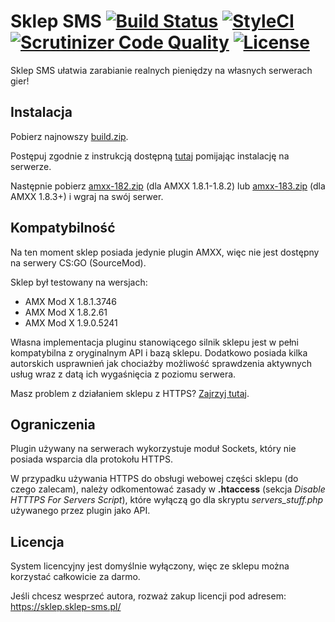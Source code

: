 # Sklep SMS [![Build Status](https://travis-ci.org/TheDoctor0/sklep-sms.png)](https://travis-ci.org/TheDoctor0/sklep-sms) [![StyleCI](https://github.styleci.io/repos/178412640/shield?branch=master&style=flat)](https://github.styleci.io/repos/178412640) [![Scrutinizer Code Quality](https://scrutinizer-ci.com/g/TheDoctor0/sklep-sms/badges/quality-score.png?b=master)](https://scrutinizer-ci.com/g/TheDoctor0/sklep-sms/?branch=master) [![License](https://img.shields.io/github/license/TheDoctor0/sklep-sms.svg?color=sucess)](https://img.shields.io/github/license/TheDoctor0/sklep-sms.svg?color=sucess&style=plastic)

Sklep SMS ułatwia zarabianie realnych pieniędzy na własnych serwerach gier!

## Instalacja
Pobierz najnowszy [build.zip](https://github.com/TheDoctor0/sklep-sms/releases/latest).

Postępuj zgodnie z instrukcją dostępną [tutaj](https://sklep-sms.pl/index.php?page=config) pomijając instalację na serwerze.

Następnie pobierz [amxx-182.zip](https://github.com/TheDoctor0/sklep-sms/releases/latest) (dla AMXX 1.8.1-1.8.2) lub [amxx-183.zip](https://github.com/TheDoctor0/sklep-sms/releases/latest) (dla AMXX 1.8.3+) i wgraj na swój serwer.

## Kompatybilność
Na ten moment sklep posiada jedynie plugin AMXX, więc nie jest dostępny na serwery CS:GO (SourceMod).

Sklep był testowany na wersjach:
- AMX Mod X 1.8.1.3746
- AMX Mod X 1.8.2.61
- AMX Mod X 1.9.0.5241

Własna implementacja pluginu stanowiącego silnik sklepu jest w pełni kompatybilna z oryginalnym API i bazą sklepu.
Dodatkowo posiada kilka autorskich usprawnień jak chociażby możliwość sprawdzenia aktywnych usług wraz z datą ich wygaśnięcia z poziomu serwera.

Masz problem z działaniem sklepu z HTTPS? [Zajrzyj tutaj](https://github.com/TheDoctor0/sklep-sms/issues/7#issuecomment-491354212).

## Ograniczenia
Plugin używany na serwerach wykorzystuje moduł Sockets, który nie posiada wsparcia dla protokołu HTTPS.

W przypadku używania HTTPS do obsługi webowej części sklepu (do czego zalecam), należy odkomentować zasady w **.htaccess** (sekcja *Disable HTTTPS For Servers Script*), które wyłączą go dla skryptu *servers_stuff.php* używanego przez plugin jako API.

## Licencja
System licencyjny jest domyślnie wyłączony, więc ze sklepu można korzystać całkowicie za darmo.

Jeśli chcesz wesprzeć autora, rozważ zakup licencji pod adresem: https://sklep.sklep-sms.pl/
